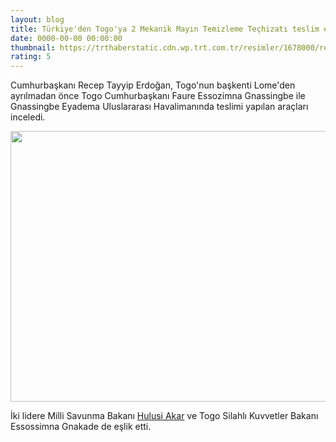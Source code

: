 ```yaml
--- 
layout: blog
title: Türkiye'den Togo'ya 2 Mekanik Mayın Temizleme Teçhizatı teslim edildi
date: 0000-00-00 00:00:00
thumbnail: https://trthaberstatic.cdn.wp.trt.com.tr/resimler/1678000/recep-tayyip-erdogan-aa-1678085.jpg
rating: 5
---
```

<p>
	Cumhurbaşkanı Recep Tayyip Erdoğan, Togo'nun başkenti Lome'den ayrılmadan önce Togo Cumhurbaşkanı Faure Essozimna Gnassingbe ile Gnassingbe Eyadema Uluslararası Havalimanında teslimi yapılan araçları inceledi.</p>
<p>
	<img alt="" src="../dosyalar/images/aa_picture_20211019_25881742.jpg" style="width: 650px; height: 433px;" /></p>
<p>
	İki lidere Milli Savunma Bakanı <a href="https://www.trthaber.com/etiket/hulusi-akar/" target="_blank">Hulusi Akar</a> ve Togo Silahlı Kuvvetler Bakanı Essossimna Gnakade de eşlik etti.</p>
